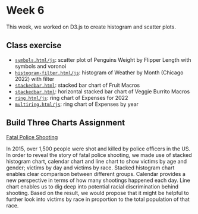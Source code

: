 # Week 6

This week, we worked on D3.js to create histogram and scatter plots.

## Class exercise

- [`symbols.html/js`](https://ayakow1.github.io/CAPP30239_FA22/week_06/symbols/symbols.html): scatter plot of Penguins Weight by Flipper Length with symbols and voronoi
- [`histogram-filter.html/js`](https://ayakow1.github.io/CAPP30239_FA22/week_06/histogram/histogram-filter.html): histogram of Weather by Month (Chicago 2022) with filter
- [`stackedbar.html`](https://ayakow1.github.io/CAPP30239_FA22/week_06/stacked/stackedbar.html): stacked bar chart of Fruit Macros
- [`stackedbar.html`](https://ayakow1.github.io/CAPP30239_FA22/week_06/stacked/horizontal-bar.html): horizontal stacked bar chart of Veggie Burrito Macros
- [`ring.html/js`](https://ayakow1.github.io/CAPP30239_FA22/week_06/ring/ring.html): ring chart of Expenses for 2022
- [`multiring.html/js`](https://ayakow1.github.io/CAPP30239_FA22/week_06/ring/multiring.html): ring chart of Expenses by year

## Build Three Charts Assignment

[Fatal Police Shooting](https://ayakow1.github.io/CAPP30239_FA22/week_06/Assignment/index.html)

In 2015, over 1,500 people were shot and killed by police officers in the US. In order to reveal the story of fatal police shooting, we made use of stacked histogram chart, calendar chart and line chart to show victims by age and gender; victims by day and victims by race. Stacked histogram chart enables clear comparison between different groups. Calendar provides a new perspective in terms of how many shootings happened each day. Line chart enables us to dig deep into potential racial discrimination behind shooting. Based on the result, we would propose that it might be helpful to further look into victims by race in proportion to the total population of that race.

